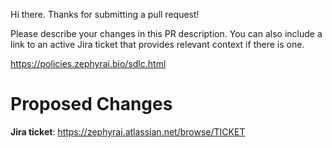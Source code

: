 Hi there. Thanks for submitting a pull request!

Please describe your changes in this PR description.
You can also include a link to an active Jira ticket that provides relevant context if there is one.

https://policies.zephyrai.bio/sdlc.html

# Proposed Changes

**Jira ticket**: https://zephyrai.atlassian.net/browse/TICKET

